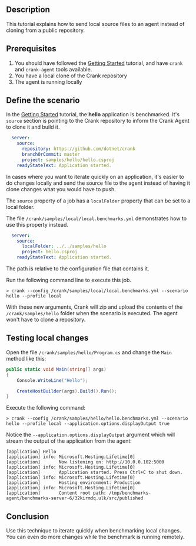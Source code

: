 ## Description

This tutorial explains how to send local source files to an agent instead of cloning from a public repository.

## Prerequisites

1. You should have followed the [Getting Started](getting_started) tutorial, and have `crank` and `crank-agent` tools available.
2. You have a local clone of the Crank repository
3. The agent is running locally

## Define the scenario

In the [Getting Started](getting_started.md) tutorial, the **hello** application is benchmarked. It's `source` section is pointing to the Crank repository to inform the Crank Agent to clone it and build it.

```yml
  server:
    source:
      repository: https://github.com/dotnet/crank
      branchOrCommit: master
      project: samples/hello/hello.csproj
    readyStateText: Application started.
```

In cases where you want to iterate quickly on an application, it's easier to do changes locally and send the source file to the agent instead of having it clone changes what you would have to push.

The `source` property of a job has a `localFolder` property that can be set to a local folder. 

The file `/crank/samples/local/local.benchmarks.yml` demonstrates how to use this property instead.

```yml
  server:
    source:
      localFolder: ../../samples/hello
      project: hello.csproj
    readyStateText: Application started.
```

The path is relative to the configuration file that contains it.

Run the following command line to execute this job.

```
> crank --config /crank/samples/local/local.benchmarks.yml --scenario hello --profile local
```

With these new arguments, Crank will zip and upload the contents of the `/crank/samples/hello` folder when the scenario is executed. The agent won't have to clone a repository.

## Testing local changes

Open the file `/crank/samples/hello/Program.cs` and change the `Main` method like this:

```c#
public static void Main(string[] args)
{
    Console.WriteLine("Hello");

    CreateHostBuilder(args).Build().Run();
}
```

Execute the following command:

```
> crank --config /crank/samples/hello/hello.benchmarks.yml --scenario hello --profile local --application.options.displayOutput true
```

Notice the `--application.options.displayOutput` argument which will stream the output of the application from the agent:

```
[application] Hello
[application] info: Microsoft.Hosting.Lifetime[0]
[application]       Now listening on: http://10.0.0.102:5000
[application] info: Microsoft.Hosting.Lifetime[0]
[application]       Application started. Press Ctrl+C to shut down.
[application] info: Microsoft.Hosting.Lifetime[0]
[application]       Hosting environment: Production
[application] info: Microsoft.Hosting.Lifetime[0]
[application]       Content root path: /tmp/benchmarks-agent/benchmarks-server-6/32kirmdq.ulk/src/published
```

## Conclusion

Use this technique to iterate quickly when benchmarking local changes. You can even do more changes while the benchmark is running remotely.
